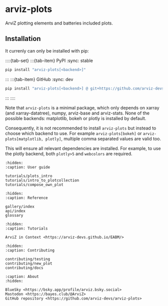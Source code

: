 # arviz-plots
ArviZ plotting elements and batteries included plots.

## Installation

It currenly can only be installed with pip:

::::{tab-set}
:::{tab-item} PyPI
:sync: stable

```bash
pip install "arviz-plots[<backend>]"
```
:::
:::{tab-item} GitHub
:sync: dev

```bash
pip install "arviz-plots[<backend>] @ git+https://github.com/arviz-devs/arviz-plots"
```
:::
::::

Note that `arviz-plots` is a minimal package, which only depends on
xarray (and xarray-datatree), numpy, arviz-base and arviz-stats.
None of the possible backends: matplotlib, bokeh or plotly is installed
by default.

Consequently, it is not recommended to install `arviz-plots` but
instead to choose which backend to use. For example `arviz-plots[bokeh]`
or `arviz-plots[matplotlib, plotly]`, multiple comma separated values are valid too.

This will ensure all relevant dependencies are installed. For example, to use the plotly backend,
both `plotly>5` and `webcolors` are required.

```{toctree}
:hidden:
:caption: User guide

tutorials/plots_intro
tutorials/intro_to_plotcollection
tutorials/compose_own_plot
```

```{toctree}
:hidden:
:caption: Reference

gallery/index
api/index
glossary
```
```{toctree}
:hidden:
:caption: Tutorials

ArviZ in Context <https://arviz-devs.github.io/EABM/>
```

```{toctree}
:hidden:
:caption: Contributing

contributing/testing
contributing/new_plot
contributing/docs
```

```{toctree}
:caption: About
:hidden:

BlueSky <https://bsky.app/profile/arviz.bsky.social>
Mastodon <https://bayes.club/@ArviZ>
GitHub repository <https://github.com/arviz-devs/arviz-plots>
```
